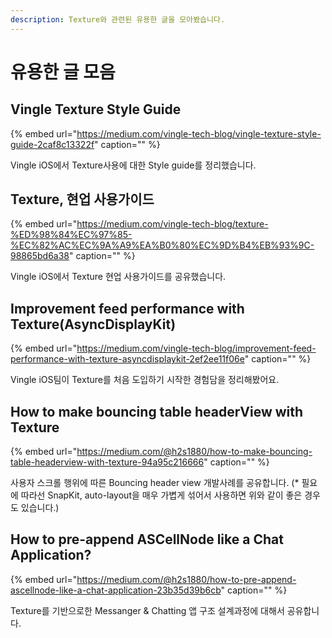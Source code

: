 ```yaml
---
description: Texture와 관련된 유용한 글을 모아봤습니다.
---
```


# 유용한 글 모음

## Vingle Texture Style Guide

{% embed url="https://medium.com/vingle-tech-blog/vingle-texture-style-guide-2caf8c13322f" caption="" %}

Vingle iOS에서 Texture사용에 대한 Style guide를 정리했습니다.

## Texture, 현업 사용가이드

{% embed url="https://medium.com/vingle-tech-blog/texture-%ED%98%84%EC%97%85-%EC%82%AC%EC%9A%A9%EA%B0%80%EC%9D%B4%EB%93%9C-98865bd6a38" caption="" %}

Vingle iOS에서 Texture 현업 사용가이드를 공유했습니다.

## Improvement feed performance with Texture\(AsyncDisplayKit\)

{% embed url="https://medium.com/vingle-tech-blog/improvement-feed-performance-with-texture-asyncdisplaykit-2ef2ee11f06e" caption="" %}

Vingle iOS팀이 Texture를 처음 도입하기 시작한 경험담을 정리해봤어요.

## How to make bouncing table headerView with Texture

{% embed url="https://medium.com/@h2s1880/how-to-make-bouncing-table-headerview-with-texture-94a95c216666" caption="" %}

사용자 스크롤 행위에 따른 Bouncing header view 개발사례를 공유합니다. \(\* 필요에 따라선 SnapKit, auto-layout을 매우 가볍게 섞어서 사용하면 위와 같이 좋은 경우도 있습니다.\)

## How to pre-append ASCellNode like a Chat Application?

{% embed url="https://medium.com/@h2s1880/how-to-pre-append-ascellnode-like-a-chat-application-23b35d39b6cb" caption="" %}

Texture를 기반으로한 Messanger & Chatting 앱 구조 설계과정에 대해서 공유합니다.

